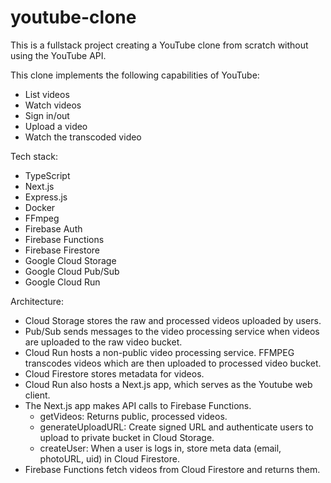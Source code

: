 # youtube-clone

This is a fullstack project creating a YouTube clone from scratch without using the YouTube API.

This clone implements the following capabilities of YouTube:
- List videos
- Watch videos
- Sign in/out
- Upload a video
- Watch the transcoded video

Tech stack:
- TypeScript
- Next.js
- Express.js
- Docker
- FFmpeg
- Firebase Auth
- Firebase Functions
- Firebase Firestore
- Google Cloud Storage
- Google Cloud Pub/Sub
- Google Cloud Run

Architecture:
- Cloud Storage stores the raw and processed videos uploaded by users.
- Pub/Sub sends messages to the video processing service when videos are uploaded to the raw video bucket.
- Cloud Run hosts a non-public video processing service. FFMPEG transcodes videos which are then uploaded to processed video bucket.
- Cloud Firestore stores metadata for videos.
- Cloud Run also hosts a Next.js app, which serves as the Youtube web client.
- The Next.js app makes API calls to Firebase Functions.
  - getVideos: Returns public, processed videos.
  - generateUploadURL: Create signed URL and authenticate users to upload to private bucket in Cloud Storage.
  - createUser: When a user is logs in, store meta data (email, photoURL, uid) in Cloud Firestore.
- Firebase Functions fetch videos from Cloud Firestore and returns them.